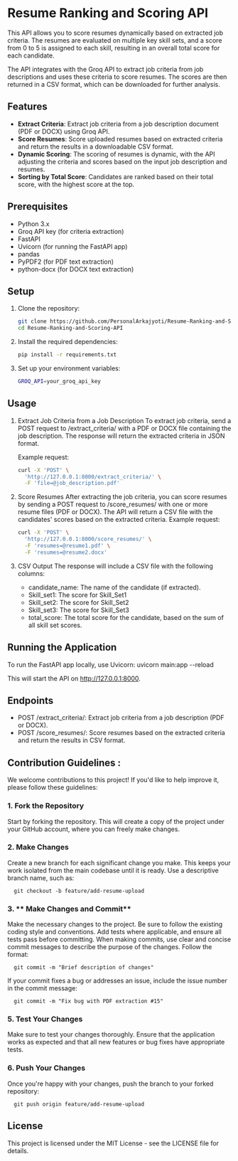 # Resume Ranking and Scoring API

This API allows you to score resumes dynamically based on extracted job criteria. The resumes are evaluated on multiple key skill sets, and a score from 0 to 5 is assigned to each skill, resulting in an overall total score for each candidate.

The API integrates with the Groq API to extract job criteria from job descriptions and uses these criteria to score resumes. The scores are then returned in a CSV format, which can be downloaded for further analysis.

## Features

- **Extract Criteria**: Extract job criteria from a job description document (PDF or DOCX) using Groq API.
- **Score Resumes**: Score uploaded resumes based on extracted criteria and return the results in a downloadable CSV format.
- **Dynamic Scoring**: The scoring of resumes is dynamic, with the API adjusting the criteria and scores based on the input job description and resumes.
- **Sorting by Total Score**: Candidates are ranked based on their total score, with the highest score at the top.

## Prerequisites

- Python 3.x
- Groq API key (for criteria extraction)
- FastAPI
- Uvicorn (for running the FastAPI app)
- pandas
- PyPDF2 (for PDF text extraction)
- python-docx (for DOCX text extraction)

## Setup

1. Clone the repository:

   ```bash
   git clone https://github.com/PersonalArkajyoti/Resume-Ranking-and-Scoring-API.git
   cd Resume-Ranking-and-Scoring-API

2. Install the required dependencies:
   ```bash
   pip install -r requirements.txt

3. Set up your environment variables:
    ```bash
   GROQ_API=your_groq_api_key

## Usage
1. Extract Job Criteria from a Job Description
To extract job criteria, send a POST request to /extract_criteria/ with a PDF or DOCX file containing the job description. The response will return the extracted criteria in JSON format.

   Example request:
   ```bash
   curl -X 'POST' \
     'http://127.0.0.1:8000/extract_criteria/' \
     -F 'file=@job_description.pdf'


2. Score Resumes
After extracting the job criteria, you can score resumes by sending a POST request to /score_resumes/ with one or more resume files (PDF or DOCX). The API will return a CSV file with the candidates' scores based on the extracted criteria.
   Example request:
   ```bash
   curl -X 'POST' \
     'http://127.0.0.1:8000/score_resumes/' \
     -F 'resumes=@resume1.pdf' \
     -F 'resumes=@resume2.docx'


3. CSV Output
   The response will include a CSV file with the following columns:
   
   - candidate_name: The name of the candidate (if extracted).
   - Skill_set1: The score for Skill_Set1
   - Skill_set2: The score for Skill_Set2
   - Skill_set3: The score for Skill_Set3
   - total_score: The total score for the candidate, based on the sum of all skill set scores.
   
## Running the Application
   To run the FastAPI app locally, use Uvicorn:
      uvicorn main:app --reload
      
   This will start the API on http://127.0.0.1:8000.

## Endpoints
   - POST /extract_criteria/: Extract job criteria from a job description (PDF or DOCX).
   - POST /score_resumes/: Score resumes based on the extracted criteria and return the results in CSV format.

## Contribution Guidelines : 

We welcome contributions to this project! If you'd like to help improve it, please follow these guidelines:

### 1. **Fork the Repository**

   Start by forking the repository. This will create a copy of the project under your GitHub account, where you can freely make changes.

### 2. **Make Changes**

   Create a new branch for each significant change you make. This keeps your work isolated from the main codebase until it is ready. Use a descriptive branch name, such as:
   
      
      git checkout -b feature/add-resume-upload

### 3. ** Make Changes and Commit**
   Make the necessary changes to the project. Be sure to follow the existing coding style and conventions. Add tests where applicable, and ensure all tests pass before committing.
   When making commits, use clear and concise commit messages to describe the purpose of the changes. Follow the format:

      
      git commit -m "Brief description of changes"
   If your commit fixes a bug or addresses an issue, include the issue number in the commit message:
      
      git commit -m "Fix bug with PDF extraction #15"
      
### 5. **Test Your Changes**
   Make sure to test your changes thoroughly. Ensure that the application works as expected and that all new features or bug fixes have appropriate tests.

### 6. **Push Your Changes**
   Once you're happy with your changes, push the branch to your forked repository:

      
      git push origin feature/add-resume-upload
      

## License
   This project is licensed under the MIT License - see the LICENSE file for details.


